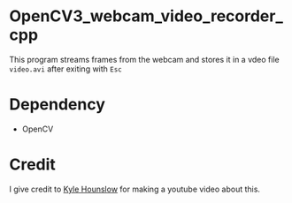 # OpenCV3_webcam_video_recorder_cpp
This program streams frames from the webcam and stores it in a vdeo file ```video.avi``` after exiting with ```Esc``` 

# Dependency
* OpenCV

# Credit
I give credit to [Kyle Hounslow](https://github.com/kylehounslow) for making a youtube video about this.
